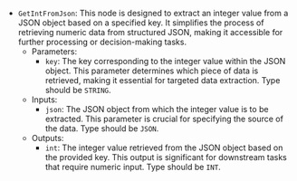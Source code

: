 - `GetIntFromJson`: This node is designed to extract an integer value from a JSON object based on a specified key. It simplifies the process of retrieving numeric data from structured JSON, making it accessible for further processing or decision-making tasks.
    - Parameters:
        - `key`: The key corresponding to the integer value within the JSON object. This parameter determines which piece of data is retrieved, making it essential for targeted data extraction. Type should be `STRING`.
    - Inputs:
        - `json`: The JSON object from which the integer value is to be extracted. This parameter is crucial for specifying the source of the data. Type should be `JSON`.
    - Outputs:
        - `int`: The integer value retrieved from the JSON object based on the provided key. This output is significant for downstream tasks that require numeric input. Type should be `INT`.
